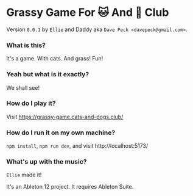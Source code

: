 # Grassy Game For 🐱 And 🐶 Club

Version `0.0.1` by `Ellie` and Daddy aka `Dave Peck <davepeck@gmail.com>`.

### What is this?

It's a game. With cats. And grass! Fun!

### Yeah but what is it exactly?

We shall see!

### How do I play it?

Visit https://grassy-game.cats-and-dogs.club/

### How do I run it on my own machine?

`npm install`, `npm run dev`, and visit http://localhost:5173/

### What's up with the music?

`Ellie` made it!

It's an Ableton 12 project. It requires Ableton Suite.
